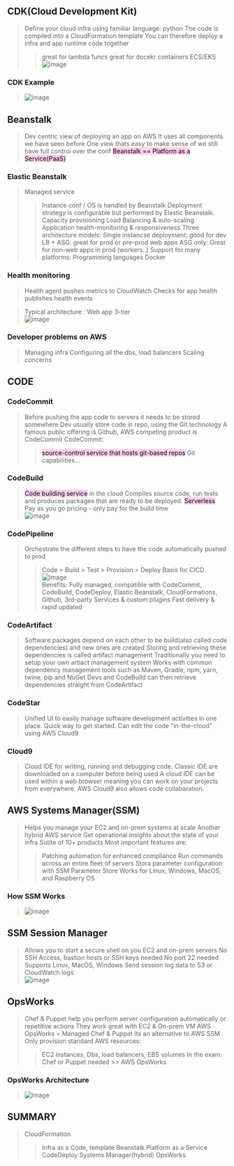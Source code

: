 ## CDK(Cloud Development Kit)
> Define your cloud infra using familiar language: python
> The code is compiled into a CloudFormation template
> You can therefore deploy a infra and app runtime code
together
>> great for lambda funcs
>> great for docekr containers ECS/EKS\
> ![image](<images/Pasted image 20230914230514.png>)
### CDK Example
> ![image](<images/Pasted image 20230914230552.png>)

## Beanstalk
> Dev centric view of deploying an app on AWS
> It uses all components we have seen before
> One view thats easy to make sense of 
we still have full control over the conf
> <mark style="background: #FFB8EBA6;">Beanstalk == Platform as a Service(PaaS)</mark>
### Elastic Beanstalk
> Managed service
>> Instance conf / OS is handled by Beanstalk
>> Deployment strategy is configurable but performed
>by Elastic Beanstalk.
>> Capacity provisioning
>> Load Balancing & auto-scaling
>> Application health-monitoring & responsiveness
> Three architecture models:
>> Single instancse deployment: good for dev
>> LB + ASG: great for prod or pre-prod web apps
>> ASG only: Great for non-web apps in prod (workers..)
> Support for many platforms:
>> Programming languages
>> Docker

### Health monitoring
> Health agent pushes metrics to CloudWatch
> Checks for app health publishes health events

> Typical architecture : Web app 3-tier\
> ![image](<images/Pasted image 20230914230724.png>)
### Developer problems on AWS
> Managing infra
> Configuring all the dbs, load balancers
> Scaling concerns

## CODE
### CodeCommit
> Before pushing the app code to servers it needs to be
stored somewhere
> Dev usually store code in repo, using the Git technology
> A famous public offering is Github, AWS competing product is CodeCommit
> CodeCommit:
>> <mark style="background: #FFB8EBA6;">source-control service that hosts git-based repos</mark>
>> Git capabilities...
### CodeBuild
> <mark style="background: #FFB8EBA6;">Code building service</mark> in the cloud
> Compiles source code, run tests and produces packages that are ready to be deployed. 
> <mark style="background: #FFB8EBA6;">Serverless</mark>
> Pay as you go pricing - only pay for the build time\
>  ![image](<images/Pasted image 20230914233058.png>)

### CodePipeline
> Orchestrate the different steps to have the code automatically pushed to prod
>> Code > Build > Test > Provision > Deploy
>> Basis for CICD\
>>  ![image](<images/Pasted image 20230914233219.png>)\
> Benefits:
>> Fully managed, compatible with CodeCommit,
>CodeBuild, CodeDeploy, Elastic Beanstalk, CloudFormations, Github, 3rd-party Services & custom plugins
>> Fast delivery & rapid updated

### CodeArtifact
> Software packages depend on each other to be 
build(also called code dependencies) and new ones are created
> Storing and retrieving these dependencies is called
artifact management
> Traditionally you need to setup your own artiact
management system
> Works with common dependency management tools such as Maven, Gradle, npm, yarn, twine, pip and NuGet
> Devs and CodeBuild can then retrieve dependencies
straight from CodeArtifact

### CodeStar
> Unified UI to easily manage software development
activities in one place.
> Quick way to get started.
> Can edit the code "in-the-cloud" using AWS Cloud9

### Cloud9
> Cloud IDE for writing, running and debugging code.
> Classic IDE are downloaded on a computer before being used
> A cloud IDE can be used within a web browser meaning you can work on your projects from everywhere.
> AWS Cloud9 also allows code collabaration.


## AWS Systems Manager(SSM)
> Helps you manage your EC2 and on-prem systems at scale
> Another hybrid AWS service
> Get operational insights about the state of your infra
> Sutite of 10+ products
> Most important features are: 
>> Patching automation for enhanced compliance
>> Run commands across an entire fleet of servers
>> Stora parameter configuration with SSM Parameter Store
> Works for Linux, Windows, MacOS, and Raspberry OS

### How SSM Works
> ![image](<images/Pasted image 20230914235938.png>)

## SSM Session Manager
> Allows you to start a secure shell on you EC2 and on-prem servers
> No SSH Access, bastion hosts or SSH keys needed
> No port 22 needed
> Supports Linux, MacOS, Windows
> Send session log data to S3 or CloudWatch logs\
> ![image](<images/Pasted image 20230915000113.png>)

## OpsWorks
> Chef & Puppet help you perform server configuration automatically or repetitive actions
> They work great with EC2 & On-prem VM
> AWS OpsWorks = Managed Chef & Puppet
> Its an alternative to AWS SSM
> Only provision standard AWS resources:
>> EC2 instances, Dbs, load balancers,  EBS volumes
> In the exam: Chef or Puppet needed >> AWS OpsWorks

### OpsWorks Architecture
> ![image](<images/Pasted image 20230915000838.png>)

## SUMMARY
> CloudFormation
>> Infra as a Code, template
> Beanstalk 
>> Platform as a Service 
> CodeDeploy
> Systems Manager(hybrid)
> OpsWorks
